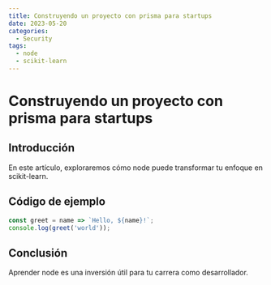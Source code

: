 ```yaml
---
title: Construyendo un proyecto con prisma para startups
date: 2023-05-20
categories:
  - Security
tags:
  - node
  - scikit-learn
---
```


# Construyendo un proyecto con prisma para startups

## Introducción

En este artículo, exploraremos cómo node puede transformar tu enfoque en scikit-learn.

## Código de ejemplo

```javascript
const greet = name => `Hello, ${name}!`;
console.log(greet('world'));
```

## Conclusión

Aprender node es una inversión útil para tu carrera como desarrollador.